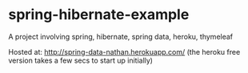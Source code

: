 # spring-hibernate-example

A project involving spring, hibernate, spring data, heroku, thymeleaf

Hosted at: http://spring-data-nathan.herokuapp.com/ (the heroku free version takes a few secs to start up initially)
